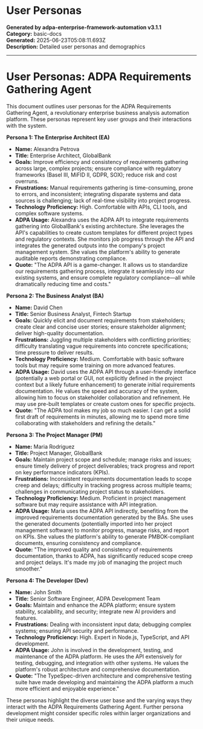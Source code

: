 # User Personas

**Generated by adpa-enterprise-framework-automation v3.1.1**  
**Category:** basic-docs  
**Generated:** 2025-06-23T05:08:11.693Z  
**Description:** Detailed user personas and demographics

---

# User Personas: ADPA Requirements Gathering Agent

This document outlines user personas for the ADPA Requirements Gathering Agent, a revolutionary enterprise business analysis automation platform.  These personas represent key user groups and their interactions with the system.

**Persona 1: The Enterprise Architect (EA)**

* **Name:**  Alexandra Petrova
* **Title:** Enterprise Architect, GlobalBank
* **Goals:**  Improve efficiency and consistency of requirements gathering across large, complex projects; ensure compliance with regulatory frameworks (Basel III, MiFID II, GDPR, SOX); reduce risk and cost overruns.
* **Frustrations:**  Manual requirements gathering is time-consuming, prone to errors, and inconsistent; integrating disparate systems and data sources is challenging; lack of real-time visibility into project progress.
* **Technology Proficiency:** High. Comfortable with APIs, CLI tools, and complex software systems.
* **ADPA Usage:** Alexandra uses the ADPA API to integrate requirements gathering into GlobalBank's existing architecture. She leverages the API's capabilities to create custom templates for different project types and regulatory contexts. She monitors job progress through the API and integrates the generated outputs into the company's project management system.  She values the platform's ability to generate auditable reports demonstrating compliance.
* **Quote:**  "The ADPA API is a game-changer. It allows us to standardize our requirements gathering process, integrate it seamlessly into our existing systems, and ensure complete regulatory compliance—all while dramatically reducing time and costs."


**Persona 2: The Business Analyst (BA)**

* **Name:** David Chen
* **Title:** Senior Business Analyst, Fintech Startup
* **Goals:**  Quickly elicit and document requirements from stakeholders; create clear and concise user stories; ensure stakeholder alignment; deliver high-quality documentation.
* **Frustrations:**  Juggling multiple stakeholders with conflicting priorities; difficulty translating vague requirements into concrete specifications; time pressure to deliver results.
* **Technology Proficiency:** Medium. Comfortable with basic software tools but may require some training on more advanced features.
* **ADPA Usage:** David uses the ADPA API through a user-friendly interface (potentially a web portal or GUI, not explicitly defined in the project context but a likely future enhancement) to generate initial requirements documentation. He values the speed and accuracy of the system, allowing him to focus on stakeholder collaboration and refinement.  He may use pre-built templates or create custom ones for specific projects.
* **Quote:** "The ADPA tool makes my job so much easier.  I can get a solid first draft of requirements in minutes, allowing me to spend more time collaborating with stakeholders and refining the details."


**Persona 3: The Project Manager (PM)**

* **Name:** Maria Rodriguez
* **Title:** Project Manager, GlobalBank
* **Goals:**  Maintain project scope and schedule; manage risks and issues; ensure timely delivery of project deliverables; track progress and report on key performance indicators (KPIs).
* **Frustrations:**  Inconsistent requirements documentation leads to scope creep and delays; difficulty in tracking progress across multiple teams; challenges in communicating project status to stakeholders.
* **Technology Proficiency:** Medium. Proficient in project management software but may require assistance with API integration.
* **ADPA Usage:** Maria uses the ADPA API indirectly, benefiting from the improved requirements documentation generated by the BAs. She uses the generated documents (potentially imported into her project management software) to monitor progress, manage risks, and report on KPIs. She values the platform's ability to generate PMBOK-compliant documents, ensuring consistency and compliance.
* **Quote:** "The improved quality and consistency of requirements documentation, thanks to ADPA, has significantly reduced scope creep and project delays.  It's made my job of managing the project much smoother."


**Persona 4: The Developer (Dev)**

* **Name:**  John Smith
* **Title:** Senior Software Engineer, ADPA Development Team
* **Goals:**  Maintain and enhance the ADPA platform; ensure system stability, scalability, and security; integrate new AI providers and features.
* **Frustrations:**  Dealing with inconsistent input data; debugging complex systems; ensuring API security and performance.
* **Technology Proficiency:** High. Expert in Node.js, TypeScript, and API development.
* **ADPA Usage:** John is involved in the development, testing, and maintenance of the ADPA platform. He uses the API extensively for testing, debugging, and integration with other systems. He values the platform's robust architecture and comprehensive documentation.
* **Quote:** "The TypeSpec-driven architecture and comprehensive testing suite have made developing and maintaining the ADPA platform a much more efficient and enjoyable experience."


These personas highlight the diverse user base and the varying ways they interact with the ADPA Requirements Gathering Agent.  Further persona development might consider specific roles within larger organizations and their unique needs.
